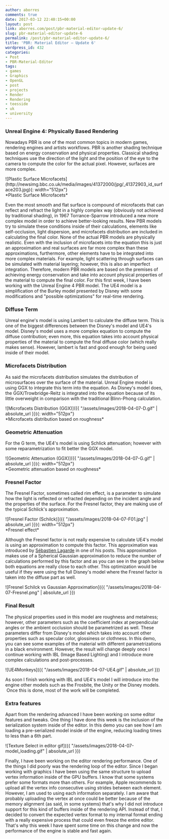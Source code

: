 ```yaml
---
author: aborres
comments: true
date: 2017-03-12 22:40:15+00:00
layout: post
link: aborres.com/post/pbr-material-editor-update-6/
slug: pbr-material-editor-update-6
permalink: /post/pbr-material-editor-update-6/
title: 'PBR: Material Editor – Update 6'
wordpress_id: 432
categories:
- Post
- PBR-Material-Editor
tags:
- games
- Graphics
- OpenGL
- post
- projects
- Render
- Rendering
- teesside
- uk
- university
---
```


### Unreal Engine 4: Physically Based Rendering


Nowadays PBR is one of the most common topics in modern games, rendering engines and artists workflows. PBR is another shading technique based on energy conservation and physical properties. Classical shading techniques use the direction of the light and the position of the eye to the camera to compute the color for the actual pixel. However, surfaces are more complex.

<p class="align_center" markdown="1">
![Plastic Surface Microfacets](http://newsimg.bbc.co.uk/media/images/41372000/jpg/_41372903_id_surface203.jpg){: width="512px"}
<br>
*Plastic Surface Microfacets*
</p>

Even the most smooth and flat surface is compound of microfacets that can reflect and refract the light in a highly complex way (obviously not achieved by traditional shading), in 1967 Torrance-Sparrow introduced a new more complex model in order to achieve better-looking results. New PBR models try to simulate these conditions inside of their calculations, elements like self-occlusion, light dispersion, and microfacets distribution are included in calculating the final color. None of the actual PBR models are physically realistic. Even with the inclusion of microfacets into the equation this is just an approximation and real surfaces are far more complex than these approximations, furthermore, other elements have to be integrated into more complex materials. For example, light scattering through surfaces can be simulated with material layering; however, this is also an imperfect integration. Therefore, modern PBR models are based on the premises of achieving energy conservation and take into account physical properties of the material to compute the final color. For this first week, I have been working with the Unreal Engine 4 PBR model. The UE4 model is a simplification of the Burley model presented by Disney with some modifications and "possible optimizations" for real-time rendering.


### Diffuse Term


Unreal engine's model is using Lambert to calculate the diffuse term. This is one of the biggest differences between the Disney's model and UE4's model. Disney's model uses a more complex equation to compute the diffuse contribution; even more, this equation takes into account physical properties of the material to compute the final diffuse color (which really makes sense). However, lambert is fast and good enough for being used inside of their model.


### Microfacets Distribution


As said the microfacets distribution simulates the distribution of microsurfaces over the surface of the material. Unreal Engine model is using GGX to integrate this term into the equation. As Disney's model does, the GGX/Trowbridge-Reitz is integrated into the equation because of its little overweight in comparison with the traditional Blinn-Phong calculation.

<p class="align_center" markdown="1">
![Microfacets Distribution (GGX)]({{ "/assets/images/2018-04-07-D.gif" | absolute_url }}){: width="512px"}
<br>
*Microfacets distribution based on roughness*
</p>

### Geometric Attenuation


For the G term, the UE4's model is using Schlick attenuation; however with some reparametrization to fit better the GGX model.

<p class="align_center" markdown="1">
![Geometric Attenuation (GGX)]({{ "/assets/images/2018-04-07-G.gif" | absolute_url }}){: width="512px"}
<br>
*Geometric attenuation based on roughness*
</p>

### Fresnel Factor


The Fresnel Factor, sometimes called rim effect, is a parameter to simulate how the light is reflected or refracted depending on the incident angle and the properties of the surface. For the Fresnel factor, they are making use of the typical Schlick's approximation.

<p class="align_center" markdown="1">
![Fresnel Factor (Schilck)]({{ "/assets/images/2018-04-07-F01.jpg" | absolute_url }}){: width="512px"}
<br>
*Fresnel effect*
</p>

Although the Fresnel factor is not really expensive to calculate UE4's model is using an approximation to compute this factor. This approximation was introduced by [Sébastien Lagarde](https://seblagarde.wordpress.com/2012/06/03/spherical-gaussien-approximation-for-blinn-phong-phong-and-fresnel/) in one of his posts. This approximation makes use of a Spherical Gaussian approximation to reduce the number of calculations performed by this factor and as you can see in the graph below both equations are really close to each other. This optimization would be useful if they were using the full Disney's model where the Fresnel factor is taken into the diffuse part as well.
<p class="align_center" markdown="1">
![Fresnel Schilck vs Gaussian Approximation]({{ "/assets/images/2018-04-07-Fresnel.png" | absolute_url }})
</p>


### Final Result


The physical properties used in this model are roughness and metalness; however, other parameters such as the coefficient index at perpendicular angles or the ambient occlusion should be parametrized as well. These parameters differ from Disney's model which takes into account other properties such as specular color, glossiness or clothness. In this demo, you can see some examples of the material with different parametrizations in a black environment. However, the result will change deeply once I continue working with IBL (Image Based Lighting) and I introduce more complex calculations and post-processes.

![UE4Monkeys]({{ "/assets/images/2018-04-07-UE4.gif" | absolute_url }})

As soon I finish working with IBL and UE4's model I will introduce into the engine other models such as the Frosbite, the Unity or the Disney models.  Once this is done, most of the work will be completed.


### Extra features


Apart from the rendering advanced I have been working on some editor features and tweaks. One thing I have done this week is the inclusion of the serialization system inside of the editor. In this demo you can see how I am loading a pre-serialized model inside of the engine, reducing loading times to less than a 6th part.

![Texture Select in editor gif]({{ "/assets/images/2018-04-07-model_loading.gif" | absolute_url }})

Finally, I have been working on the editor rendering performance. One of the things I did poorly was the rendering loop of the editor. Since I began working with graphics I have been using the same structure to upload vertex information inside of the GPU buffers. I know that some systems prefer some formats more than others. For example, Apple recommends to upload all the vertex info consecutive using strides between each element. However, I am used to using each information separately. I am aware that probably uploading the vertex at once could be better because of the memory alignment (as said, in some systems) that's why I did not introduce support for this kind of buffers inside of the rendering API. Instead of that, I decided to convert the expected vertex format to my internal format ending with a really expensive process that could even freeze the entire editor. That's why this week I have spent some time on this change and now the performance of the engine is stable and fast again.
